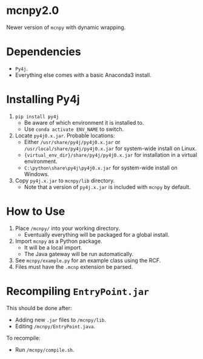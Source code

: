 # mcnpy2.0
Newer version of `mcnpy` with dynamic wrapping.

# Dependencies
- `Py4j`.
- Everything else comes with a basic Anaconda3 install.

# Installing Py4j
1. `pip install py4j`
    - Be aware of which environment it is installed to.
    - Use `conda activate ENV_NAME` to switch.
2. Locate `py4j0.x.jar`. Probable locations:
    - Either `/usr/share/py4j/py4j0.x.jar` or `/usr/local/share/py4j/py4j0.x.jar` for system-wide install on Linux.
    - `{virtual_env_dir}/share/py4j/py4j0.x.jar` for installation in a virtual environment.
    - `C:\python\share\py4j\py4j0.x.jar` for system-wide install on Windows.
3. Copy `py4j.x.jar` to `mcnpy/lib` directory.
    - Note that a version of `py4j.x.jar` is included with `mcnpy` by default.

# How to Use
1. Place `/mcnpy/` into your working directory.
    - Eventually everything will be packaged for a global install.
2. Import `mcnpy` as a Python package.
    - It will be a local import.
    - The Java gateway will be run automatically.
3. See `mcnpy/example.py` for an example class using the RCF.
4. Files must have the `.mcnp` extension be parsed.

# Recompiling `EntryPoint.jar`
This should be done after:
- Adding new `.jar` files to `/mcnpy/lib`.
- Editing `/mcnpy/EntryPoint.java`.

To recompile:
- Run `/mcnpy/compile.sh`.
